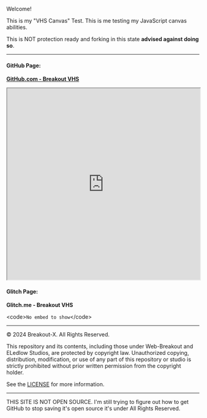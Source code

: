 Welcome!

This is my "VHS Canvas" Test.
This is me testing my JavaScript canvas abilities.

This is NOT protection ready and forking in this state **advised against doing so**.

------------

#### GitHub Page: 
[**GitHub.com - Breakout VHS**](https://breakout-x.github.io/VHS/)

<iframe src="https://breakout-x.github.io/VHS/" width="100%" height="500px"></iframe>


#### Glitch Page:
**Glitch.me - Breakout VHS**

&lt;code&gt;<code>No embed to show</code>&lt;/code&gt;

------------

© 2024 Breakout-X. All Rights Reserved.

This repository and its contents, including those under Web-Breakout and ELedlow Studios, are protected by copyright law. Unauthorized copying, distribution, modification, or use of any part of this repository or studio is strictly prohibited without prior written permission from the copyright holder.

See the [LICENSE](/LICENSE.md) for more information.

------------
THIS SITE IS NOT OPEN SOURCE.
I'm still trying to figure out how to get GitHub to stop saving it's open source it's under All Rights Reserved.
